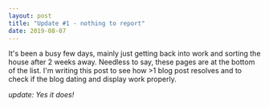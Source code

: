 ```yaml
---
layout: post
title: "Update #1 - nothing to report"
date: 2019-08-07
---
```


It's been a busy few days, mainly just getting back into work and sorting the house after 2 weeks away. Needless to say, these pages are at the bottom of the list. I'm writing this post to see how >1 blog post resolves and to check if the blog dating and display work properly.

*update: Yes it does!*
